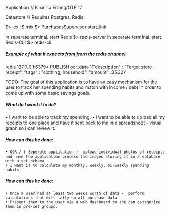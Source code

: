 Application
// Elixir 1.x Erlang/OTP 17

Datastore
// Requires Postgres, Redis

$> iex -S mix
$> PurchasesSupervisor.start_link

In seperate terminal. start Redis
$> redis-server
In seperate terminal. start Redis-CLI
$> redis-cli
##### Example of what it expects from from the redis channel.
redis 127.0.0.1:6379> PUBLISH ocr_data '{"description" : "Target store receipt", "tags" : "clothing, household", "amount": 35.32}'

TODO: The goal of this application is to have an easy mechanism for the user to track her spending habits and match with income / debt in order to come up with some basic savings goals.

##### What do I want it to do?
  • I want to be able to track my spending.
  • I want to be able to upload all my receipts to one place and have it sent back to me in a spreadsheet - visual graph so I can review it.

##### How can this be done:
    • OCR / ( Seperate application )- upload individual photos of receipts and have the application process the images storing it in a database with a set schema.
    • I want it to calculate my monthly, weekly, bi-weekly spending habits.

#####  How can this be done:
    • Once a user had at least two weeks worth of data -  perform calculations that will tally up all purchase data
    • Present them to the user via a web dashboard so she can categorize them in pre-set groups.
